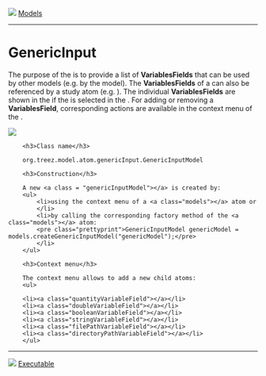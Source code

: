![](../../../icons/models.png) [Models](../models.md)

----

# GenericInput

The purpose of the <a class = "genericInputModel"></a> is to provide a list of <b>VariablesFields</b> 
		that can be used by other models (e.g. by the <a class ="executable"></a> model). The <b>VariablesFields</b>
		of a <a class = "genericInputModel"></a> can also be referenced by a study atom 
		(e.g. <a class="sweep"></a>). The individual <b>VariablesFields</b> are shown in the <a class="treezPropertiesView"></a>
		 if the <a class = "genericInputModel"></a> is selected in the <a class="triesView"></a>. 
		For adding or removing a <b>VariablesField</b>, corresponding actions are available in the context menu
		of the <a class = "genericInputModel"></a>.
		</p> 
		<img src="images/genericInputModelScreenShot.png">
		
		<h3>Class name</h3>
		
		org.treez.model.atom.genericInput.GenericInputModel
		
		<h3>Construction</h3>
		
		A new <a class = "genericInputModel"></a> is created by: 
		<ul>
			<li>using the context menu of a <a class="models"></a> atom or
			</li>
			<li>by calling the corresponding factory method of the <a class="models"></a> atom:	
			<pre class="prettyprint">GenericInputModel genericModel = models.createGenericInputModel("genericModel");</pre>	     
			</li>
		</ul>
		
		<h3>Context menu</h3>
		
		The context menu allows to add a new child atoms: 
		<ul>
		
		<li><a class="quantityVariableField"></a></li>
		<li><a class="doubleVariableField"></a></li>
		<li><a class="booleanVariableField"></a></li>
		<li><a class="stringVariableField"></a></li>
		<li><a class="filePathVariableField"></a></li>
		<li><a class="directoryPathVariableField"></a></li>
		</ul>
</p>

----

![](../../../icons/exectuable.png) [Executable](../executable/executable.md)

